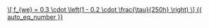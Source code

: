 <a href="/eco2_guide_center/1.%20ECO2%20Logic%20Guide/Hee1_Equation_List.html" class="equation-link" target="_blank" rel="noopener noreferrer">
  \[
  f_{we} = 0.3 \cdot \left(1 - 0.2 \cdot \frac{\tau}{250h} \right)
  \] {{ auto_eq_number }}
</a>
